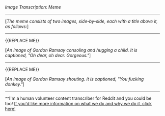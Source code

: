 *Image Transcription: Meme*

---

[*The meme consists of two images, side-by-side, each with a title above it, as follows:*]

---

{{REPLACE ME}}

[*An image of Gordon Ramsay consoling and hugging a child. It is captioned, "Oh dear, oh dear. Gorgeous."*]

---

{{REPLACE ME}}

[*An image of Gordon Ramsay shouting. It is captioned, "You fucking donkey."*]

---

^^I'm&#32;a&#32;human&#32;volunteer&#32;content&#32;transcriber&#32;for&#32;Reddit&#32;and&#32;you&#32;could&#32;be&#32;too!&#32;[If&#32;you'd&#32;like&#32;more&#32;information&#32;on&#32;what&#32;we&#32;do&#32;and&#32;why&#32;we&#32;do&#32;it,&#32;click&#32;here!](https://www.reddit.com/r/TranscribersOfReddit/wiki/index)
